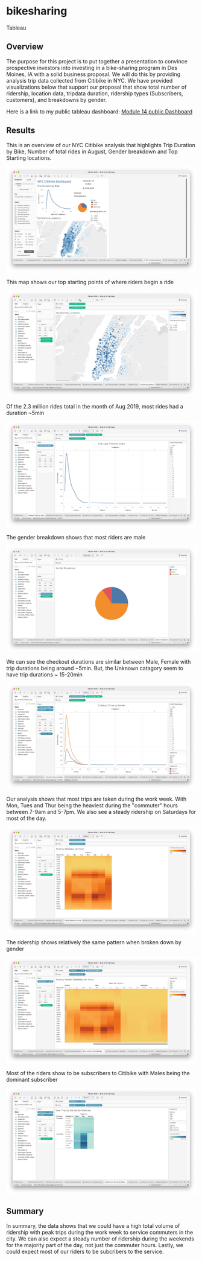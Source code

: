 # bikesharing
Tableau


## Overview
The purpose for this project is to put together a presentation to convince prospective
investors into investing in a bike-sharing program in Des Moines, IA with a solid business
proposal.
We will do this by providing analysis trip data collected from Citibike in NYC. We have
provided visualizations below that support our proposal that show total number of ridership,
location data, tripdata duration, ridership types (Subscribers, customers), and breakdowns
by gender.

Here is a link to my public tableau dashboard:
[Module 14 public Dashboard](https://public.tableau.com/app/profile/jesse.hernandez4688/viz/Module14Challenge_16573087014130/NYCCitibikeAnalysis?publish=yes)

## Results
This is an overview of our NYC Citibike analysis that highlights Trip Duration by 
Bike, Number of total rides in August, Gender breakdown and Top Starting locations.

![NYC Citibike Dashboard](Resources/Screenshot1.png)

This map shows our top starting points of where riders begin a ride

![Top Starting Locations](Resources/Screenshot2.png)

Of the 2.3 million rides total in the month of Aug 2019, most rides had a duration ~5min

![NYC](Resources/Screenshot3.png)

The gender breakdown shows that most riders are male

![NYC](Resources/Screenshot4.png)

We can see the checkout durations are similar between Male, Female with trip durations
being around ~5min. But, the Unknown catagory seem to have trip durations ~ 15-20min

![NYC](Resources/Screenshot5.png)

Our analysis shows that most trips are taken during the work week. With Mon, Tues and Thur 
being the heaviest during the "commuter" hours between 7-9am and 5-7pm.
We also see a steady ridership on Saturdays for most of the day.

![NYC](Resources/Screenshot6.png)

The ridership shows relatively the same pattern when broken down by gender

![NYC](Resources/Screenshot7.png)

Most of the riders show to be subscribers to Citibike with Males being the dominant subscriber

![NYC](Resources/Screenshot8.png)

## Summary
In summary, the data shows that we could have a high total volume of ridership with
peak trips during the work week to service commuters in the city. We can also expect
a steady number of ridership during the weekends for the majority part of the day, not
just the commuter hours. Lastly, we could expect most of our riders to be subcribers to the
service.